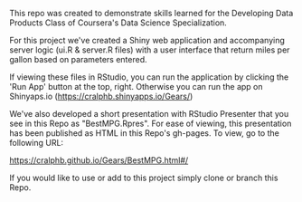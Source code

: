 This repo was created to demonstrate skills learned for the Developing Data Products Class of Coursera's Data Science Specialization.

For this project we've created a Shiny web application and accompanying server logic (ui.R & server.R files) with a user interface that return miles per gallon based on parameters entered.

If viewing these files in RStudio, you can run the application by clicking the 'Run App' button at the top, right. Otherwise you can run the app on Shinyaps.io (https://cralphb.shinyapps.io/Gears/)

We've also developed a short presentation with RStudio Presenter that you see in this Repo as "BestMPG.Rpres". For ease of viewing, this presentation has been published as HTML in this Repo's gh-pages. To view, go to the following URL:

https://cralphb.github.io/Gears/BestMPG.html#/

If you would like to use or add to this project simply clone or branch this Repo.
